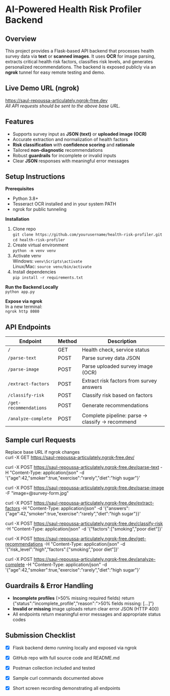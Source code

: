 # AI-Powered Health Risk Profiler Backend

## Overview
This project provides a Flask-based API backend that processes health survey data via **text** or **scanned images**. It uses **OCR** for image parsing, extracts critical health risk factors, classifies risk levels, and generates personalized recommendations. The backend is exposed publicly via an **ngrok** tunnel for easy remote testing and demo.

## Live Demo URL (ngrok)
https://saul-repoussa-articulately.ngrok-free.dev  
_All API requests should be sent to the above base URL._

## Features
- Supports survey input as **JSON (text)** or **uploaded image (OCR)**
- Accurate extraction and normalization of health factors
- **Risk classification** with **confidence scoring** and **rationale**
- Tailored **non-diagnostic** recommendations
- Robust **guardrails** for incomplete or invalid inputs
- Clear **JSON** responses with meaningful error messages

## Setup Instructions

**Prerequisites**  
- Python 3.8+  
- Tesseract OCR installed and in your system PATH  
- ngrok for public tunneling

**Installation**  
1. Clone repo  
   `git clone https://github.com/yourusername/health-risk-profiler.git`  
   `cd health-risk-profiler`  
2. Create virtual environment  
   `python -m venv venv`  
3. Activate venv  
   Windows: `venv\Scripts\activate`  
   Linux/Mac: `source venv/bin/activate`  
4. Install dependencies  
   `pip install -r requirements.txt`

**Run the Backend Locally**  
`python app.py`

**Expose via ngrok**  
In a new terminal:  
`ngrok http 8080`  

## API Endpoints

| Endpoint               | Method | Description                                |
|------------------------|--------|--------------------------------------------|
| `/`                    | GET    | Health check, service status               |
| `/parse-text`          | POST   | Parse survey data JSON                     |
| `/parse-image`         | POST   | Parse uploaded survey image (OCR)          |
| `/extract-factors`     | POST   | Extract risk factors from survey answers   |
| `/classify-risk`       | POST   | Classify risk based on factors             |
| `/get-recommendations` | POST   | Generate recommendations                   |
| `/analyze-complete`    | POST   | Complete pipeline: parse → classify → recommend |

## Sample curl Requests
Replace base URL if ngrok changes  
curl -X GET https://saul-repoussa-articulately.ngrok-free.dev/

curl -X POST https://saul-repoussa-articulately.ngrok-free.dev/parse-text
-H "Content-Type: application/json"
-d '{"age":42,"smoker":true,"exercise":"rarely","diet":"high sugar"}'

curl -X POST https://saul-repoussa-articulately.ngrok-free.dev/parse-image
-F "image=@survey-form.jpg"

curl -X POST https://saul-repoussa-articulately.ngrok-free.dev/extract-factors
-H "Content-Type: application/json"
-d '{"answers":{"age":42,"smoker":true,"exercise":"rarely","diet":"high sugar"}}'

curl -X POST https://saul-repoussa-articulately.ngrok-free.dev/classify-risk
-H "Content-Type: application/json"
-d '{"factors":["smoking","poor diet"]}'

curl -X POST https://saul-repoussa-articulately.ngrok-free.dev/get-recommendations
-H "Content-Type: application/json"
-d '{"risk_level":"high","factors":["smoking","poor diet"]}'

curl -X POST https://saul-repoussa-articulately.ngrok-free.dev/analyze-complete
-H "Content-Type: application/json"
-d '{"age":42,"smoker":true,"exercise":"rarely","diet":"high sugar"}'


## Guardrails & Error Handling
- **Incomplete profiles** (>50% missing required fields) return  
{"status":"incomplete_profile","reason":">50% fields missing: [...]"}
- **Invalid or missing** image uploads return clear error JSON (HTTP 400)
- All endpoints return meaningful error messages and appropriate status codes

## Submission Checklist
- [x] Flask backend demo running locally and exposed via ngrok  
- [x] GitHub repo with full source code and README.md  
- [x] Postman collection included and tested  
- [x] Sample curl commands documented above  
- [x] Short screen recording demonstrating all endpoints  

